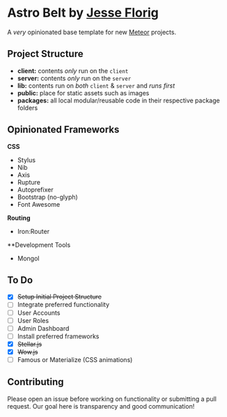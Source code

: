 # Astro Belt by [Jesse Florig](http://www.jesseflorig.com)

A *very* opinionated base template for new [Meteor](http://www.meteor.com) projects.

## Project Structure

 - **client:** contents *only* run on the `client`
 - **server:** contents *only* run on the `server`
 - **lib:** contents run on *both* `client` & `server` and *runs first*
 - **public:** place for static assets such as images
 - **packages:** all local modular/reusable code in their respective package folders

## Opinionated Frameworks

**CSS**

 - Stylus
  - Nib
  - Axis
  - Rupture
  - Autoprefixer
 - Bootstrap (no-glyph)
  - Font Awesome

**Routing**

 - Iron:Router
 
**Development Tools

- Mongol 

## To Do

 - [x] ~~Setup Initial Project Structure~~
 - [ ] Integrate preferred functionality
  - [ ] User Accounts
  - [ ] User Roles
  - [ ] Admin Dashboard
 - [ ] Install preferred frameworks
  - [x] ~~Stellar.js~~
  - [x] ~~Wow.js~~
  - [ ] Famous or Materialize (CSS animations)

## Contributing

Please open an issue before working on functionality or submitting a pull request. Our goal here is transparency and good communication!